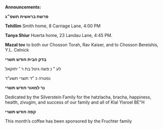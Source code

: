**Announcements:**

**פרשת בראשית תשפ״ג**


**Tehillim** Smith home, 8 Carriage Lane, 4:00 PM 

**Tanya Shiur** Huerta home, 23 Landau Lane, 4:45 PM.

**Mazal tov** to both our Chosson Torah, Rav Kaiser, and to Chosson Bereishis, Y.L. Celnick

**בדק הבית חודש תשרי**

לע " נ פשה גיטל בת ר ' יחזקאל

נפטרה כ "ד תשרי תשע"ד

**נר למאור חודש תשרי**

Dedicated by the Silverstein Family for the hatzlacha, bracha, happiness, health, zivugim, and success of our family and all of Klal Yisroel BE”H

**קפה חודש תשרי**  

This month’s coffee has been sponsored by the Fruchter family
